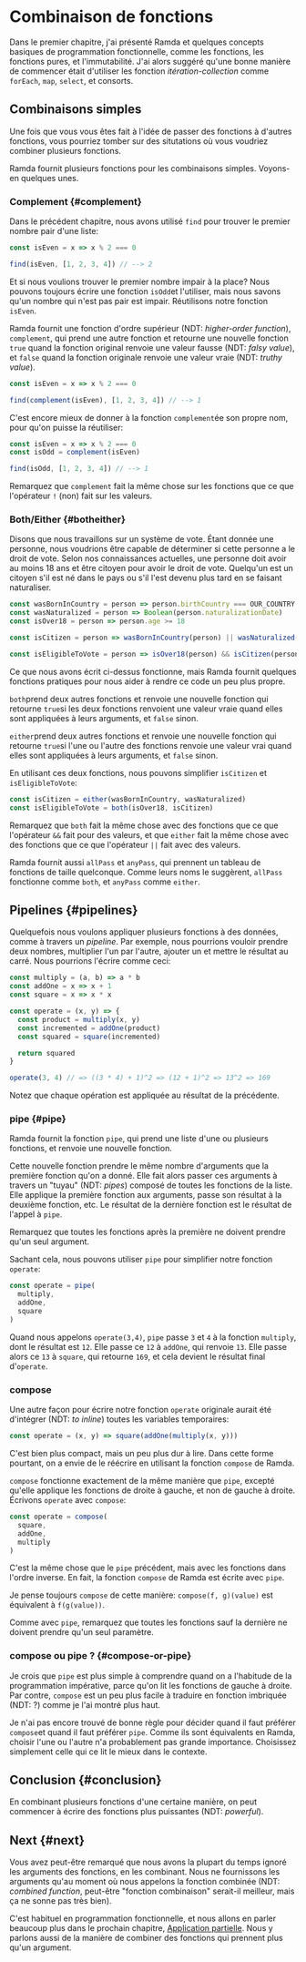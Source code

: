 # Combinaison de fonctions

Dans le premier chapitre, j'ai présenté Ramda et quelques concepts basiques de programmation fonctionnelle, comme les fonctions, les fonctions pures, et l'immutabilité. J'ai alors suggéré qu'une bonne manière de commencer était d'utiliser les fonction _itération-collection_ comme `forEach`, `map`, `select`, et consorts.

## Combinaisons simples

Une fois que vous vous êtes fait à l'idée de passer des fonctions à d'autres fonctions, vous pourriez tomber sur des situtations où vous voudriez combiner plusieurs fonctions.

Ramda fournit plusieurs fonctions pour les combinaisons simples. Voyons-en quelques unes.

### Complement {#complement}

Dans le précédent chapitre, nous avons utilisé `find` pour trouver le premier nombre pair d'une liste:

```js
const isEven = x => x % 2 === 0

find(isEven, [1, 2, 3, 4]) // --> 2
```

Et si nous voulions trouver le premier nombre impair à la place? Nous pouvons toujours écrire une fonction `isOdd`et l'utiliser, mais nous savons qu'un nombre qui n'est pas pair est impair. Réutilisons notre fonction `isEven`.

Ramda fournit une fonction d'ordre supérieur \(NDT: _higher-order function_\), `complement`, qui prend une autre fonction et retourne une nouvelle fonction `true` quand la fonction original renvoie une valeur fausse \(NDT: _falsy value_\), et `false` quand la fonction originale renvoie une valeur vraie \(NDT: _truthy value_\).

```js
const isEven = x => x % 2 === 0

find(complement(isEven), [1, 2, 3, 4]) // --> 1
```

C'est encore mieux de donner à la fonction `complement`ée son propre nom, pour qu'on puisse la réutiliser:

```js
const isEven = x => x % 2 === 0
const isOdd = complement(isEven)

find(isOdd, [1, 2, 3, 4]) // --> 1
```

Remarquez que `complement` fait la même chose sur les fonctions que ce que l'opérateur `!` \(non\) fait sur les valeurs.

### Both/Either {#botheither}

Disons que nous travaillons sur un système de vote. Étant donnée une personne, nous voudrions être capable de déterminer si cette personne a le droit de vote. Selon nos connaissances actuelles, une personne doit avoir au moins 18 ans et être citoyen pour avoir le droit de vote. Quelqu'un est un citoyen s'il est né dans le pays ou s'il l'est devenu plus tard en se faisant naturaliser.

```js
const wasBornInCountry = person => person.birthCountry === OUR_COUNTRY
const wasNaturalized = person => Boolean(person.naturalizationDate)
const isOver18 = person => person.age >= 18

const isCitizen = person => wasBornInCountry(person) || wasNaturalized(person)

const isEligibleToVote = person => isOver18(person) && isCitizen(person)
```

Ce que nous avons écrit ci-dessus fonctionne, mais Ramda fournit quelques fonctions pratiques pour nous aider à rendre ce code un peu plus propre.

`both`prend deux autres fonctions et renvoie une nouvelle fonction qui retourne `true`si les deux fonctions renvoient une valeur vraie quand elles sont appliquées à leurs arguments, et `false` sinon.

`either`prend deux autres fonctions et renvoie une nouvelle fonction qui retourne `true`si l'une ou l'autre des fonctions renvoie une valeur vrai quand elles sont appliquées à leurs arguments, et `false` sinon.

En utilisant ces deux fonctions, nous pouvons simplifier `isCitizen` et `isEligibleToVote`:

```js
const isCitizen = either(wasBornInCountry, wasNaturalized)
const isEligibleToVote = both(isOver18, isCitizen)
```

Remarquez que `both` fait la même chose avec des fonctions que ce que l'opérateur `&&` fait pour des valeurs, et que `either` fait la même chose avec des fonctions que ce que l'opérateur `||` fait avec des valeurs.

Ramda fournit aussi `allPass` et `anyPass`, qui prennent un tableau de fonctions de taille quelconque. Comme leurs noms le suggèrent, `allPass` fonctionne comme `both`, et `anyPass` comme `either`.

## Pipelines {#pipelines}

Quelquefois nous voulons appliquer plusieurs fonctions à des données, comme à travers un _pipeline_. Par exemple, nous pourrions vouloir prendre deux nombres, multiplier l'un par l'autre, ajouter un et mettre le résultat au carré. Nous pourrions l'écrire comme ceci:

```js
const multiply = (a, b) => a * b
const addOne = x => x + 1
const square = x => x * x

const operate = (x, y) => {
  const product = multiply(x, y)
  const incremented = addOne(product)
  const squared = square(incremented)

  return squared
}

operate(3, 4) // => ((3 * 4) + 1)^2 => (12 + 1)^2 => 13^2 => 169
```

Notez que chaque opération est appliquée au résultat de la précédente.

### pipe {#pipe}

Ramda fournit la fonction `pipe`, qui prend une liste d'une ou plusieurs fonctions, et renvoie une nouvelle fonction.

Cette nouvelle fonction prendre le même nombre d'arguments que la première fonction qu'on a donné. Elle fait alors passer ces arguments à travers un "tuyau" \(NDT: _pipes_\) composé de toutes les fonctions de la liste. Elle applique la première fonction aux arguments, passe son résultat à la deuxième fonction, etc. Le résultat de la dernière fonction est le résultat de l'appel à `pipe`.

Remarquez que toutes les fonctions après la première ne doivent prendre qu'un seul argument.

Sachant cela, nous pouvons utiliser `pipe` pour simplifier notre fonction `operate`:

```js
const operate = pipe(
  multiply,
  addOne,
  square
)
```

Quand nous appelons `operate(3,4)`, `pipe` passe `3` et `4` à la fonction `multiply`, dont le résultat est `12`. Elle passe ce `12` à `addOne`, qui renvoie `13`. Elle passe alors ce `13` à `square`, qui retourne `169`, et cela devient le résultat final d'`operate`.

### compose

Une autre façon pour écrire notre fonction `operate` originale aurait été d'intégrer \(NDT: _to inline_\) toutes les variables temporaires:

```js
const operate = (x, y) => square(addOne(multiply(x, y)))
```

C'est bien plus compact, mais un peu plus dur à lire. Dans cette forme pourtant, on a envie de le réécrire en utilisant la fonction `compose` de Ramda.

`compose` fonctionne exactement de la même manière que `pipe`, excepté qu'elle applique les fonctions de droite à gauche, et non de gauche à droite. Écrivons `operate` avec `compose`:

```js
const operate = compose(
  square,
  addOne,
  multiply
)
```

C'est la même chose que le `pipe` précédent, mais avec les fonctions dans l'ordre inverse. En fait, la fonction `compose` de Ramda est écrite avec `pipe`.

Je pense toujours `compose` de cette manière: `compose(f, g)(value)` est équivalent à `f(g(value))`.

Comme avec `pipe`, remarquez que toutes les fonctions sauf la dernière ne doivent prendre qu'un seul paramètre.

### compose ou pipe ? {#compose-or-pipe}

Je crois que `pipe` est plus simple à comprendre quand on a l'habitude de la programmation impérative, parce qu'on lit les fonctions de gauche à droite. Par contre, `compose` est un peu plus facile à traduire en fonction imbriquée \(NDT: ?\) comme je l'ai montré plus haut.

Je n'ai pas encore trouvé de bonne règle pour décider quand il faut préférer `compose`et quand il faut préférer `pipe`. Comme ils sont équivalents en Ramda, choisir l'une ou l'autre n'a probablement pas grande importance. Choisissez simplement celle qui ce lit le mieux dans le contexte.

## Conclusion {#conclusion}

En combinant plusieurs fonctions d'une certaine manière, on peut commencer à écrire des fonctions plus puissantes \(NDT: _powerful_\).

## Next {#next}

Vous avez peut-être remarqué que nous avons la plupart du temps ignoré les arguments des fonctions, en les combinant. Nous ne fournissons les arguments qu'au moment où nous appelons la fonction combinée \(NDT: _combined function_, peut-être "fonction combinaison" serait-il meilleur, mais ça ne sonne pas très bien\).

C'est habituel en programmation fonctionnelle, et nous allons en parler beaucoup plus dans le prochain chapitre, [Application partielle](/application-partielle.md). Nous y parlons aussi de la manière de combiner des fonctions qui prennent plus qu'un argument.

